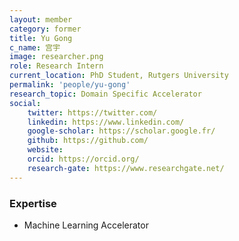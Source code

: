 ```yaml
---
layout: member
category: former
title: Yu Gong
c_name: 宫宇
image: researcher.png
role: Research Intern
current_location: PhD Student, Rutgers University
permalink: 'people/yu-gong'
research_topic: Domain Specific Accelerator
social:
    twitter: https://twitter.com/
    linkedin: https://www.linkedin.com/
    google-scholar: https://scholar.google.fr/
    github: https://github.com/
    website:
    orcid: https://orcid.org/
    research-gate: https://www.researchgate.net/
---
```


<!-- 
### <i class="fas fa-graduation-cap"></i> Education
- 2022 &nbsp; B.S., Electrical Engineering, [](https://www.seu.edu.cn/english/), Shanghai, China. -->




### Expertise
- Machine Learning Accelerator
